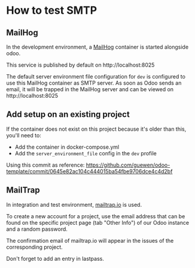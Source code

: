 # How to test SMTP

## MailHog

In the development environment, a [MailHog](https://github.com/mailhog/MailHog) container is started alongside odoo.

This service is published by default on http://localhost:8025

The default server environment file configuration for `dev` is configured to use this MailHog container as SMTP server. As soon as Odoo sends an email, it will be trapped in the MailHog server and can be viewed on http://localhost:8025

## Add setup on an existing project

If the container does not exist on this project because it's older than this, you'll need to:

* Add the container in docker-compose.yml
* Add the `server_environment_file` config in the `dev` profile

Using this commit as reference: https://github.com/guewen/odoo-template/commit/0645e82ac104c444015ba54fbe9706dce4c4d2bf

## MailTrap

In integration and test environment, [mailtrap.io](https://mailtrap.io) is used.

To create a new account for a project, use the email address that can be found on the specific project page (tab "Other Info") of our Odoo instance and a random password.

The confirmation email of mailtrap.io will appear in the issues of the corresponding project.

Don't forget to add an entry in lastpass.
